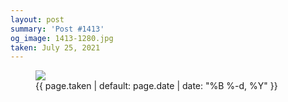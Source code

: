 ```yaml
---
layout: post
summary: 'Post #1413'
og_image: 1413-1280.jpg
taken: July 25, 2021
---
```


<figure class="post">
<img sizes="(min-width: 700px) 50vw, calc(100vw - 2rem)" src="{{ site.assets_url }}/1413-640.jpg" srcset="{{ site.assets_url }}/1413-320.jpg 320w, {{ site.assets_url }}/1413-640.jpg 640w, {{ site.assets_url }}/1413-960.jpg 960w, {{ site.assets_url }}/1413-1280.jpg 1280w"/>
<figcaption>
<time>{{ page.taken | default: page.date | date: "%B %-d, %Y" }}</time>
</figcaption>
</figure>
